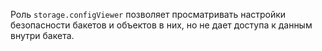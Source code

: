 Роль `storage.configViewer` позволяет просматривать настройки безопасности бакетов и объектов в них, но не дает доступа к данным внутри бакета.